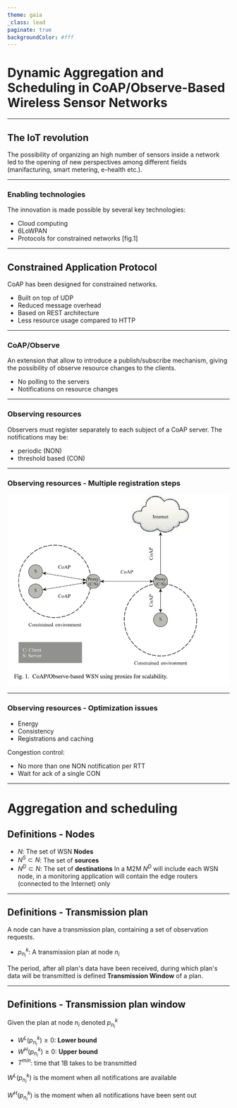 ```yaml
---
theme: gaia
_class: lead
paginate: true
backgroundColor: #fff
---
```


# Dynamic Aggregation and Scheduling in CoAP/Observe-Based Wireless Sensor Networks


---
## The IoT revolution 

The possibility of organizing an high number of sensors inside a network led to the opening of new perspectives among different fields (manifacturing, smart metering, e-health etc.).

---

### Enabling technologies 
The innovation is made possible by several key technologies:
- Cloud computing
- 6LoWPAN
- Protocols for constrained networks
[fig.1]

---

## Constrained Application Protocol
CoAP has been designed for constrained networks. 
- Built on top of UDP
- Reduced message overhead
- Based on REST architecture
- Less resource usage compared to HTTP

---

### CoAP/Observe
An extension that allow to introduce a publish/subscribe mechanism, giving the possibility of observe resource changes to the clients. 
- No polling to the servers
- Notifications on resource changes

---

### Observing resources
Observers must register separately to each subject of a CoAP server. 
The notifications may be:
- periodic (NON)
- threshold based (CON)


---

### Observing resources - Multiple registration steps
![bg contain](img/fig1.png)

---

### Observing resources - Optimization issues
- Energy
- Consistency
- Registrations and caching

Congestion control: 
- No more than one NON notification per RTT
- Wait for ack of a single CON
---
# Aggregation and scheduling 
## Definitions - Nodes 
- $N$: The set of WSN **Nodes**
- $N^S\subset N$: The set of **sources**
- $N^D\subset N$: The set of **destinations**
In a M2M $N^D$ will include each WSN node, in a monitoring application will contain the edge routers (connected to the Internet) only
---
## Definitions - Transmission plan
A node can have a transmission plan, containing a set of observation requests.
- $p^k_{n_i}$: A transmission plan at node $n_i$ 

The period, after all plan's data have been received, during which plan's data will be transmitted is defined **Transmission Window** of a plan.

---

## Definitions - Transmission plan window
Given the plan at node $n_i$ denoted $p^k_{n_i}$
- $W^L(p^k_{n_i}) \geq 0$: **Lower bound**
- $W^H(p^k_{n_i}) \geq 0$: **Upper bound**
- $T^{min}$: time that 1B takes to be transmitted

$W^L(p^k_{n_i})$ is the moment when all notifications are available

$W^H(p^k_{n_i})$ is the moment when all notifications have been sent out

